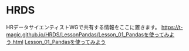 # HRDS
HRデータサイエンティストWGで共有する情報をここに置きます。
https://t-magic.github.io/HRDS/LessonPandas/Lesson_01_Pandasを使ってみよう.html
[Lesson_01_Pandasを使ってみよう](LessonPandas/Lesson_01_Pandasを使ってみよう.html)
